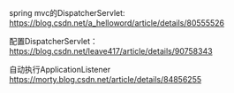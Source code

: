 spring mvc的DispatcherServlet:
https://blog.csdn.net/a_helloword/article/details/80555526

配置DispatcherServlet：
https://blog.csdn.net/leave417/article/details/90758343


自动执行ApplicationListener
https://morty.blog.csdn.net/article/details/84856255